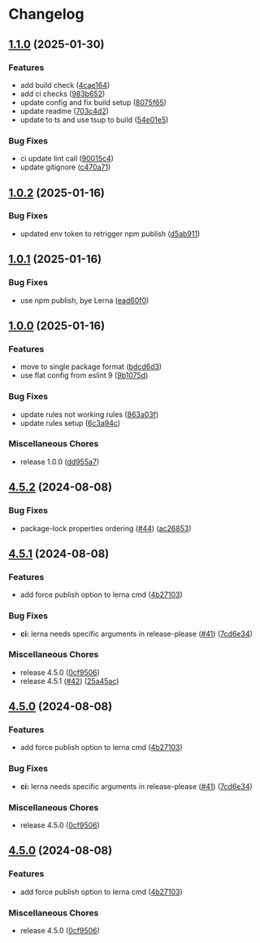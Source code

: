 # Changelog

## [1.1.0](https://github.com/Evaneos/front-config/compare/v1.0.2...v1.1.0) (2025-01-30)


### Features

* add build check ([4cae164](https://github.com/Evaneos/front-config/commit/4cae164f6be8e8cd11c367d118f2faa106f24fca))
* add ci checks ([983b652](https://github.com/Evaneos/front-config/commit/983b652a5842fb65cd63f1d51410774268d74339))
* update config and fix build setup ([8075f65](https://github.com/Evaneos/front-config/commit/8075f6583aaae00c28d939a34df5da6d0cfb6380))
* update readme ([703c4d2](https://github.com/Evaneos/front-config/commit/703c4d23962a721478bdd68a443f27f286b7d848))
* update to ts and use tsup to build ([54e01e5](https://github.com/Evaneos/front-config/commit/54e01e55fef7938cfdd60542797e9a793418b08b))


### Bug Fixes

* ci update lint call ([90015c4](https://github.com/Evaneos/front-config/commit/90015c4d4c38f646f14f47ef92db9a431c55940e))
* update gitignore ([c470a71](https://github.com/Evaneos/front-config/commit/c470a71896da1e42d74183d390fbaf9058309c51))

## [1.0.2](https://github.com/Evaneos/front-config/compare/v1.0.1...v1.0.2) (2025-01-16)


### Bug Fixes

* updated env token to retrigger npm publish ([d5ab911](https://github.com/Evaneos/front-config/commit/d5ab911ca06c222915d9203c16872d752fff8e4d))

## [1.0.1](https://github.com/Evaneos/front-config/compare/v1.0.0...v1.0.1) (2025-01-16)


### Bug Fixes

* use npm publish, bye Lerna ([ead60f0](https://github.com/Evaneos/front-config/commit/ead60f025c26f05debf4cb41699d87fd1e30f3d3))

## [1.0.0](https://github.com/Evaneos/front-config/compare/v4.5.2...v1.0.0) (2025-01-16)


### Features

* move to single package format ([bdcd6d3](https://github.com/Evaneos/front-config/commit/bdcd6d389042a867cac350462973ea02a1ba7877))
* use flat config from eslint 9 ([9b1075d](https://github.com/Evaneos/front-config/commit/9b1075d153dcc0d7fad3492ba194a4338aa7e487))


### Bug Fixes

* update rules not  working rules ([863a03f](https://github.com/Evaneos/front-config/commit/863a03f31a26c3f38e966f913d0f869383f1fd0a))
* update rules setup ([6c3a94c](https://github.com/Evaneos/front-config/commit/6c3a94ccc315c704fbd97387e4831dcca7baf7c2))


### Miscellaneous Chores

* release 1.0.0 ([dd955a7](https://github.com/Evaneos/front-config/commit/dd955a70493f52f9a3d584873da95a031e095af1))

## [4.5.2](https://github.com/Evaneos/front-config/compare/v4.5.1...v4.5.2) (2024-08-08)


### Bug Fixes

* package-lock properties ordering ([#44](https://github.com/Evaneos/front-config/issues/44)) ([ac26853](https://github.com/Evaneos/front-config/commit/ac268537c4c320c1c0895511b3a2e87e22980596))

## [4.5.1](https://github.com/Evaneos/front-config/compare/v4.5.0...v4.5.1) (2024-08-08)


### Features

* add force publish option to lerna cmd ([4b27103](https://github.com/Evaneos/front-config/commit/4b271038baf904558cbc2afee68e3267b96c362e))


### Bug Fixes

* **ci:** lerna needs specific arguments in release-please ([#41](https://github.com/Evaneos/front-config/issues/41)) ([7cd6e34](https://github.com/Evaneos/front-config/commit/7cd6e34c1fcf1e8ecb0a1f63d2b0374fc175616a))


### Miscellaneous Chores

* release 4.5.0 ([0cf9506](https://github.com/Evaneos/front-config/commit/0cf9506040e01ee4e025907e8b79fc966da5d310))
* release 4.5.1 ([#42](https://github.com/Evaneos/front-config/issues/42)) ([25a45ac](https://github.com/Evaneos/front-config/commit/25a45ac264d5b5afcc02353dabe0b4e97c1eb0c4))

## [4.5.0](https://github.com/Evaneos/front-config/compare/v4.5.0...v4.5.0) (2024-08-08)


### Features

* add force publish option to lerna cmd ([4b27103](https://github.com/Evaneos/front-config/commit/4b271038baf904558cbc2afee68e3267b96c362e))


### Bug Fixes

* **ci:** lerna needs specific arguments in release-please ([#41](https://github.com/Evaneos/front-config/issues/41)) ([7cd6e34](https://github.com/Evaneos/front-config/commit/7cd6e34c1fcf1e8ecb0a1f63d2b0374fc175616a))


### Miscellaneous Chores

* release 4.5.0 ([0cf9506](https://github.com/Evaneos/front-config/commit/0cf9506040e01ee4e025907e8b79fc966da5d310))

## [4.5.0](https://github.com/Evaneos/front-config/compare/v4.5.0...v4.5.0) (2024-08-08)


### Features

* add force publish option to lerna cmd ([4b27103](https://github.com/Evaneos/front-config/commit/4b271038baf904558cbc2afee68e3267b96c362e))


### Miscellaneous Chores

* release 4.5.0 ([0cf9506](https://github.com/Evaneos/front-config/commit/0cf9506040e01ee4e025907e8b79fc966da5d310))
